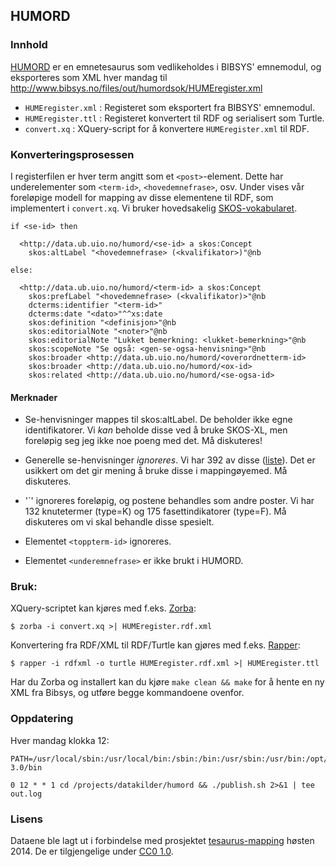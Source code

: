 ## HUMORD

### Innhold

[HUMORD](http://www.bibsys.no/files/out/humord/) er en emnetesaurus som
vedlikeholdes i BIBSYS' emnemodul, og eksporteres som XML hver mandag
til <http://www.bibsys.no/files/out/humordsok/HUMEregister.xml>

* `HUMEregister.xml` : Registeret som eksportert fra BIBSYS' emnemodul.
* `HUMEregister.ttl` : Registeret konvertert til RDF og serialisert som Turtle.
* `convert.xq` : XQuery-script for å konvertere `HUMEregister.xml` til RDF.

### Konverteringsprosessen

I registerfilen er hver term angitt som et `<post>`-element. Dette har
underelementer som `<term-id>`, `<hovedemnefrase>`, osv. Under vises
vår foreløpige modell for mapping av disse elementene til RDF, som
implementert i `convert.xq`. Vi bruker hovedsakelig
[SKOS-vokabularet](http://www.w3.org/2004/02/skos/core.html).

    if <se-id> then

      <http://data.ub.uio.no/humord/<se-id> a skos:Concept
        skos:altLabel "<hovedemnefrase> (<kvalifikator>)"@nb

    else:

      <http://data.ub.uio.no/humord/<term-id> a skos:Concept
        skos:prefLabel "<hovedemnefrase> (<kvalifikator)>"@nb
        dcterms:identifier "<term-id>"
        dcterms:date "<dato>"^^xs:date
        skos:definition "<definisjon>"@nb
        skos:editorialNote "<noter>"@nb
        skos:editorialNote "Lukket bemerkning: <lukket-bemerkning>"@nb
        skos:scopeNote "Se også: <gen-se-ogsa-henvisning>"@nb
        skos:broader <http://data.ub.uio.no/humord/<overordnetterm-id>
        skos:broader <http://data.ub.uio.no/humord/<ox-id>
        skos:related <http://data.ub.uio.no/humord/<se-ogsa-id>

#### Merknader

* Se-henvisninger mappes til skos:altLabel. De beholder ikke egne identifikatorer.
  Vi *kan* beholde disse ved å bruke SKOS-XL, men foreløpig seg jeg ikke noe poeng
  med det.
  Må diskuteres!

* Generelle se-henvisninger *ignoreres*. Vi har 392 av disse
  ([liste](https://gist.github.com/danmichaelo/bb9c23fe266da8850d90)).
  Det er usikkert om det gir mening å bruke disse i mappingøyemed.
  Må diskuteres.

* '`<type>' ignoreres foreløpig, og postene behandles som andre poster.
  Vi har 132 knutetermer (type=K) og 175 fasettindikatorer (type=F).
  Må diskuteres om vi skal behandle disse spesielt.

* Elementet `<toppterm-id>` ignoreres.

* Elementet `<underemnefrase>` er ikke brukt i HUMORD.

### Bruk:

XQuery-scriptet kan kjøres med f.eks. [Zorba](http://www.zorba.io/):

    $ zorba -i convert.xq >| HUMEregister.rdf.xml

Konvertering fra RDF/XML til RDF/Turtle kan gjøres med f.eks.
[Rapper](http://librdf.org/raptor/rapper.html):

    $ rapper -i rdfxml -o turtle HUMEregister.rdf.xml >| HUMEregister.ttl

Har du Zorba og installert kan du kjøre `make clean && make` for å hente
en ny XML fra Bibsys, og utføre begge kommandoene ovenfor.

### Oppdatering

Hver mandag klokka 12:
```
PATH=/usr/local/sbin:/usr/local/bin:/sbin:/bin:/usr/sbin:/usr/bin:/opt/zorba-3.0/bin

0 12 * * 1 cd /projects/datakilder/humord && ./publish.sh 2>&1 | tee out.log
```

### Lisens

Dataene ble lagt ut i forbindelse med prosjektet
[tesaurus-mapping](http://www.ub.uio.no/om/prosjekter/tesaurus/)
høsten 2014.
De er tilgjengelige under [CC0 1.0](//creativecommons.org/publicdomain/zero/1.0/deed.no).
